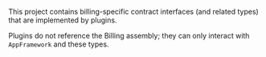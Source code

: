 ﻿This project contains billing-specific contract interfaces (and related types) that are implemented by plugins.

Plugins do not reference the Billing assembly; they can only interact with `AppFramework` and these types.